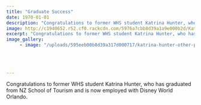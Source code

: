 ```yaml
---
title: "Graduate Success"
date: 1970-01-01
description: "Congratulations to former WHS student Katrina Hunter, who has graduated from NZ School of Tourism and is now employed with Disney World Orlando."
image: http://c1940652.r52.cf0.rackcdn.com/5976a7cbb8d39a1a9e000b2d/Katrina-Hunter-graduate-success-NZST.jpg
excerpt: "Congratulations to former WHS student Katrina Hunter, who has graduated from NZ School of Tourism and is now employed with Disney World Orlando."
image_gallery:
     - image: "/uploads/595eeb00b8d39a317d000717/katrina-hunter-other-photo.PNG"
    
    
    
    
---
```


<p>Congratulations to former WHS student Katrina Hunter, who has graduated from NZ School of Tourism and is now employed with Disney World Orlando.</p>

